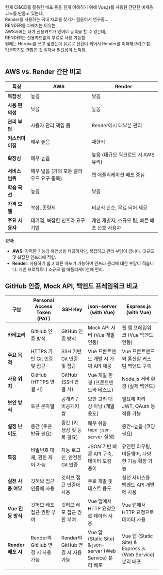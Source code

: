 현재 CI&CD를 활용한 배포 등을 깊게 이해하기 위해 Vue.js를 사용한 간단한 예제용 코드를 만들고 있는데, <br>
Render를 사용하는 국내 자료를 찾기가 힘들어서 연구중... <br>
RENDER를 파헤치는 이유는,<br>
AWS서버는 내가 신용카드가 있어야 등록을 할 수 있는데,<br>
RENDER는 신용카드없이 무료로 사용 가능함.<br>
원래는 Heroku를 쓰고 싶었는데 유료로 전환이 되어서 Render를 이해해보려고 함.<br>
입문하기도 괜찮은 것 같아서 필요성이 느껴짐.<br>
<br>
## AWS vs. Render 간단 비교

| 특징             | AWS                                   | Render                                      |
| ---------------- | ------------------------------------- | ------------------------------------------- |
| **복잡성** | 높음                                  | 낮음                                        |
| **사용 편의성** | 낮음                                  | 높음                                        |
| **관리 부담** | 사용자 관리 책임 큼                    | Render에서 대부분 관리                       |
| **커스터마이징** | 매우 높음                               | 제한적                                      |
| **확장성** | 매우 높음                               | 높음 (대규모 워크로드 시 AWS 유리)         |
| **서비스 범위** | 매우 넓음 (거의 모든 클라우드 요구 충족) | 웹 애플리케이션 배포 중심                   |
| **학습 곡선** | 높음                                  | 낮음                                        |
| **가격 모델** | 복잡, 종량제                            | 비교적 단순, 무료 티어 제공                 |
| **주요 사용자** | 대기업, 복잡한 인프라 요구 기업          | 개인 개발자, 소규모 팀, 빠른 배포 선호 사용자 |

**요약:**

* **AWS:** 강력한 기능과 유연성을 제공하지만, 복잡하고 관리 부담이 큽니다. 대규모 및 복잡한 인프라에 적합.
* **Render:** 사용하기 쉽고 빠른 배포가 가능하며 인프라 관리에 대한 부담이 적습니다. 개인 프로젝트나 소규모 웹 애플리케이션에 편리.


## GitHub 인증, Mock API, 백엔드 프레임워크 비교

| 구분                     | Personal Access Token (PAT)          | SSH Key                            | json-server (with Vue)                 | Express.js (with Vue)                     |
|--------------------------|--------------------------------------|------------------------------------|---------------------------------------|-------------------------------------------|
| **카테고리** | GitHub 인증 방식                     | GitHub 인증 방식                   | Mock API 서버 (Vue 개발 연동)         | 웹 앱 프레임워크 (Vue 백엔드 연동)       |
| **주요 목적** | HTTPS 기반 Git 인증 및 접근           | SSH 기반 Git 인증 및 접근            | Vue 프론트엔드 개발 시 가짜 API 제공   | Vue 프론트엔드와 통신할 커스텀 백엔드 구축 |
| **사용 위치** | GitHub (HTTPS 연결 시)               | GitHub (SSH 연결 시)               | Vue 개발 환경 (프론트엔드와 테스트)    | Node.js 서버 환경 (실제 백엔드)           |
| **보안 방식** | 토큰 문자열                          | 공개키 / 비공개키 쌍               | 보안 고려 대상 아님 (개발 용도)       | 필요에 따라 JWT, OAuth 등 적용 가능       |
| **설정 난이도** | 중간 (토큰 발급 필요)                | 중간 (키 생성 및 등록 필요)          | 매우 쉬움 (`npx json-server` 실행)     | 중간~높음 (코딩 필요)                     |
| **특징** | 비밀번호 대체, 권한 제어 가능          | 자동 로그인, 안전한 Git 인증         | JSON 기반 빠른 API 구축, 데이터 모킹 용이 | 유연한 라우팅, 미들웨어, 다양한 기능 확장 가능 |
| **실전 사용 여부** | 깃허브 접근 인증에 사용              | 깃허브 접근 인증에 사용            | 주로 개발 및 테스트 용도             | 실전 서비스용 백엔드 API 개발에 사용     |
| **Vue 연동 방식** | 깃허브 레포 접근 권한 부여             | 깃허브 레포 접근 권한 부여          | Vue 앱에서 HTTP 요청으로 데이터 사용  | Vue 앱에서 HTTP 요청으로 데이터 사용      |
| **Render 배포 시** | Render의 GitHub 연결 시 사용 가능      | Render의 GitHub 연결 시 사용 가능    | Vue 앱 (Static Site) & json-server (Web Service) 분리 배포 | Vue 앱 (Static Site) & Express.js (Web Service) 분리 배포 |


